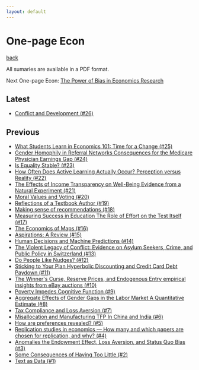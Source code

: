 ```yaml
---
layout: default
---
```


# One-page Econ

[back](./)

All sumaries are available in a PDF format.

Next One-page Econ: [The Power of Bias in Economics Research](https://onlinelibrary.wiley.com/doi/abs/10.1111/ecoj.12461)

## Latest

- [Conflict and Development (#26)](https://jjgecon.github.io/assets/files/Conflict%20and%20Development%20(Ray%202017).pdf) 

## Previous

- [What Students Learn in Economics 101: Time for a Change (#25)](https://jjgecon.github.io/assets/files/What%20Students%20Learn%20in%20Economics%20101%20its%20time%20for%20a%20change%20(Bowles%202020).pdf)
- [Gender Homophily in Referral Networks Consequences for the Medicare Physician Earnings Gap (#24)](https://jjgecon.github.io/assets/files/Gender%20Homophily%20in%20Referral%20Networks%20Consequences%20for%20the%20Medicare%20Physician%20Earnings%20Gap%20(Zeltzer%202020).pdf)
- [Is Equality Stable? (#23)](https://jjgecon.github.io/assets/files/Is%20Equality%20Stable%20(Mookheriee%202002).pdf)
- [How Often Does Active Learning Actually Occur? Perception versus Reality (#22)](https://jjgecon.github.io/assets/files/How%20Often%20Does%20Active%20Laerning%20Actually%20Occur%20(Sheridan%202020).pdf)
- [The Effects of Income Transparency on Well-Being Evidence from a Natural Experiment (#21)](https://jjgecon.github.io/assets/files/The%20Effects%20of%20Income%20Transparency%20on%20Well-Being%20Evidence%20from%20a%20Natural%20Experiment%20(Truglia%202020).pdf)
- [Moral Values and Voting (#20)](https://jjgecon.github.io/assets/files/Moral%20Values%20and%20Voting%20(Enke).pdf)
- [Reflections of a Textbook Author (#19)](https://jjgecon.github.io/assets/files/Reflections%20of%20a%20Textbook%20Author%20(Mankiw%202020).pdf)
- [Making sense of recommendations (#18)](https://jjgecon.github.io/assets/files/Making%20sense%20of%20recommendations%20(Yeinans%20et%20al%202019).pdf)
- [Measuring Success in Education The Role of Effort on the Test Itself (#17)](https://jjgecon.github.io/assets/files/Measuring%20Success%20in%20Education%20The%20Role%20of%20Effort%20on%20the%20Test%20Itself%20(Gneezy%20et%20al%202019).pdf)
- [The Economics of Maps (#16)](https://jjgecon.github.io/assets/files/The%20Economics%20of%20Maps%20(Nagaraj%202020).pdf)
- [Aspirations: A Review (#15)](https://jjgecon.github.io/assets/files/Aspirations%20a%20Review%20(Ray%20and%20Genicot%202019).pdf)
- [Human Decisions and Machine Predictions (#14)](https://jjgecon.github.io/assets/files/Human%20Decisions%20and%20Machine%20Predictions%20(Kleinberg%20et%20al%202017).pdf)
- [The Violent Legacy of Conflict: Evidence on Asylum Seekers, Crime, and Public Policy in Switzerland (#13)](https://jjgecon.github.io/assets/files/The%20Violent%20Legacy%20of%20Conflict%20Evidence%20on%20Asylum%20Seekers%20Crime%20and%20Public%20Policy%20in%20Switzerland%20(Cuttenier%20et%20al%202019).pdf)
- [Do People Like Nudges? (#12)](https://jjgecon.github.io/assets/files/Do%20People%20Like%20Nudges%20(Sunstein%202015).pdf)
- [Sticking to Your Plan Hyperbolic Discounting and Credit Card Debt Paydown (#11)](https://jjgecon.github.io/assets/files/Sticking%20to%20Your%20Plan%20Hyperbolic%20Discounting%20and%20Credit%20Card%20Debt%20Paydown%20(Kuchler%202015).pdf)
- [The Winner's Curse, Reserve Prices, and Endogenous Entry empirical insights from eBay auctions (#10)](https://jjgecon.github.io/assets/files/The%20Winner's%20Curse%20Reserve%20Prices%20and%20Endogenous%20Entry%20empirical%20insights%20from%20eBay%20auctions%20(Bajari%20et%20al%202003).pdf)
- [Poverty Impedes Cognitive Function (#9)](https://jjgecon.github.io/assets/files/Poverty%20Impedes%20Cognitive%20Function%20(Mani%20et%20al%202013).pdf)
- [Aggregate Effects of Gender Gaps in the Labor Market A Quantitative Estimate (#8)](https://jjgecon.github.io/assets/files/Aggregate%20Effects%20of%20Gender%20Gaps%20in%20the%20Labor%20Market%20A%20Quantitative%20Estimate%20(Cuberes%20et%20al%202016).pdf)
- [Tax Compliance and Loss Aversion (#7)](https://jjgecon.github.io/assets/files/Tax%20Compliance%20and%20Loss%20Aversion%20(Engström%20et%20al%202015).pdf)
- [Misallocation and Manufacturing TFP In China and India (#6)](https://jjgecon.github.io/assets/files/Misallocation%20and%20Manufacturing%20TFP%20In%20China%20and%20India%20(Hsieh%20et%20al%202009).pdf)
- [How are preferences revealed? (#5)](https://jjgecon.github.io/assets/files/How%20are%20preferences%20revealed%20(Beshears%20et%20al%202008).pdf)
- [Replication studies in economics — How many and which papers are chosen for replication, and why? (#4)](https://jjgecon.github.io/assets/files/Replication%20studies%20in%20economics%20(Mueller-Langer%202019).pdf)
- [Anomalies the Endowment Effect, Loss Aversion, and Status Quo Bias (#3)](https://jjgecon.github.io/assets/files/Anomalies%20The%20Endowment%20Effect%20Loss%20Aversion%20and%20Status%20Quo%20Bias%20(Kahneman%20et%20al%201991).pdf)
- [Some Consequences of Having Too Little (#2)](https://jjgecon.github.io/assets/files/Some%20Consequences%20of%20Having%20Too%20Little%20(Shah%20et%20al%202012).pdf)
- [Text as Data (#1)](https://jjgecon.github.io/assets/files/Text%20as%20Data%20(Gentzkow%20et%20al%202019).pdf)



